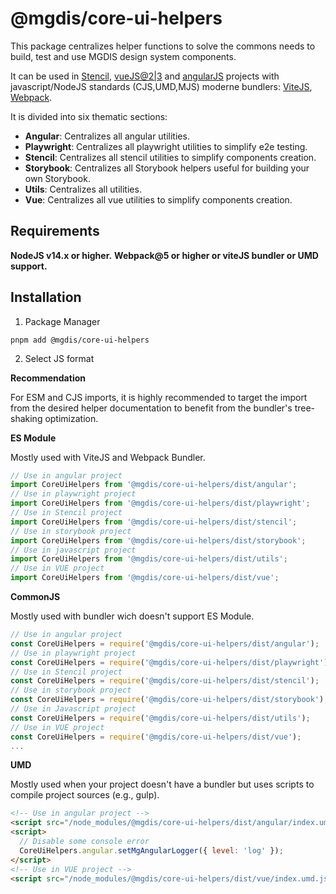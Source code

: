 # @mgdis/core-ui-helpers

This package centralizes helper functions to solve the commons needs to build, test and use MGDIS design system components.

It can be used in [Stencil](https://stenciljs.com/), [vueJS@2|3](https://vuejs.org/) and [angularJS](https://angularjs.org/) projects with javascript/NodeJS standards (CJS,UMD,MJS) moderne bundlers: [ViteJS](https://vitejs.fr/), [Webpack](https://webpack.js.org/).

It is divided into six thematic sections:

- **Angular**: Centralizes all angular utilities.
- **Playwright**: Centralizes all playwright utilities to simplify e2e testing.
- **Stencil**: Centralizes all stencil utilities to simplify components creation.
- **Storybook**: Centralizes all Storybook helpers useful for building your own Storybook.
- **Utils**: Centralizes all utilities.
- **Vue**: Centralizes all vue utilities to simplify components creation.

## Requirements

**NodeJS v14.x or higher.**
**Webpack@5 or higher or viteJS bundler or UMD support.**

## Installation

1. Package Manager

```shell
pnpm add @mgdis/core-ui-helpers
```

2. Select JS format

**Recommendation**

For ESM and CJS imports, it is highly recommended to target the import from the desired helper documentation to benefit from the bundler's tree-shaking optimization.

**ES Module**

Mostly used with ViteJS and Webpack Bundler.

```js
// Use in angular project
import CoreUiHelpers from '@mgdis/core-ui-helpers/dist/angular';
// Use in playwright project
import CoreUiHelpers from '@mgdis/core-ui-helpers/dist/playwright';
// Use in Stencil project
import CoreUiHelpers from '@mgdis/core-ui-helpers/dist/stencil';
// Use in storybook project
import CoreUiHelpers from '@mgdis/core-ui-helpers/dist/storybook';
// Use in javascript project
import CoreUiHelpers from '@mgdis/core-ui-helpers/dist/utils';
// Use in VUE project
import CoreUiHelpers from '@mgdis/core-ui-helpers/dist/vue';
```

**CommonJS**

Mostly used with bundler wich doesn't support ES Module.

```js
// Use in angular project
const CoreUiHelpers = require('@mgdis/core-ui-helpers/dist/angular');
// Use in playwright project
const CoreUiHelpers = require('@mgdis/core-ui-helpers/dist/playwright');
// Use in Stencil project
const CoreUiHelpers = require('@mgdis/core-ui-helpers/dist/stencil');
// Use in storybook project
const CoreUiHelpers = require('@mgdis/core-ui-helpers/dist/storybook');
// Use in Javascript project
const CoreUiHelpers = require('@mgdis/core-ui-helpers/dist/utils');
// Use in VUE project
const CoreUiHelpers = require('@mgdis/core-ui-helpers/dist/vue');
...
```

**UMD**

Mostly used when your project doesn't have a bundler but uses scripts to compile project sources (e.g., gulp).

```html
<!-- Use in angular project -->
<script src="/node_modules/@mgdis/core-ui-helpers/dist/angular/index.umd.js"></script>
<script>
  // Disable some console error
  CoreUiHelpers.angular.setMgAngularLogger({ level: 'log' });
</script>
<!-- Use in VUE project -->
<script src="/node_modules/@mgdis/core-ui-helpers/dist/vue/index.umd.js"></script>
```
